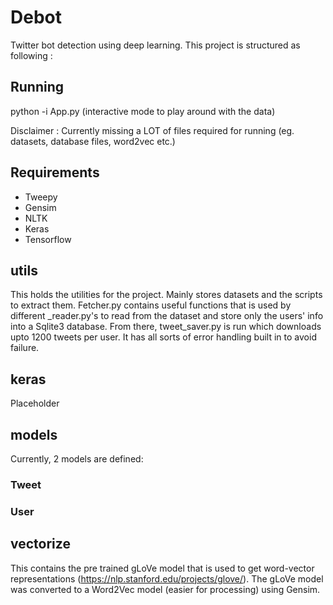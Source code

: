 # Debot
Twitter bot detection using deep learning. This project is structured as following : 
## Running 
python -i App.py (interactive mode to play around with the data)

Disclaimer : Currently missing a LOT of files required for running (eg. datasets, database files, word2vec etc.)

## Requirements
* Tweepy
* Gensim
* NLTK
* Keras
* Tensorflow

## utils
This holds the utilities for the project. Mainly stores datasets and the scripts to extract them. Fetcher.py contains useful functions that is used by different <dataset>_reader.py's to read from the dataset and store only the users' info into a Sqlite3 database. From there, tweet_saver.py is run which downloads upto 1200 tweets per user. It has all sorts of error handling built in to avoid failure.
## keras
Placeholder
## models
Currently, 2 models are defined:
### Tweet
### User
## vectorize
This contains the pre trained gLoVe model that is used to get word-vector representations (https://nlp.stanford.edu/projects/glove/). The gLoVe model was converted to a Word2Vec model (easier for processing) using Gensim. 
